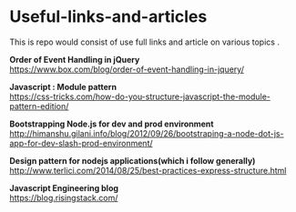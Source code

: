 # Useful-links-and-articles
This is repo would consist of use full links and article on various topics .

**Order of Event Handling in jQuery**<br>
https://www.box.com/blog/order-of-event-handling-in-jquery/

**Javascript : Module pattern**<br>
https://css-tricks.com/how-do-you-structure-javascript-the-module-pattern-edition/

**Bootstrapping Node.js for dev and prod environment**<br>
http://himanshu.gilani.info/blog/2012/09/26/bootstraping-a-node-dot-js-app-for-dev-slash-prod-environment/

**Design pattern for nodejs applications(which i follow generally)**<br>
http://www.terlici.com/2014/08/25/best-practices-express-structure.html

**Javascript Engineering blog**<br>
https://blog.risingstack.com/
